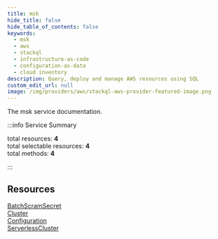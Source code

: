```yaml
---
title: msk
hide_title: false
hide_table_of_contents: false
keywords:
  - msk
  - aws
  - stackql
  - infrastructure-as-code
  - configuration-as-data
  - cloud inventory
description: Query, deploy and manage AWS resources using SQL
custom_edit_url: null
image: /img/providers/aws/stackql-aws-provider-featured-image.png
---
```


The msk service documentation.

:::info Service Summary

<div class="row">
<div class="providerDocColumn">
<span>total resources:&nbsp;<b>4</b></span><br />
<span>total selectable resources:&nbsp;<b>4</b></span><br />
<span>total methods:&nbsp;<b>4</b></span><br />
</div>
</div>

:::

## Resources
<div class="row">
<div class="providerDocColumn">
<a href="/providers/aws/msk/BatchScramSecret/">BatchScramSecret</a><br />
<a href="/providers/aws/msk/Cluster/">Cluster</a>
</div>
<div class="providerDocColumn">
<a href="/providers/aws/msk/Configuration/">Configuration</a><br />
<a href="/providers/aws/msk/ServerlessCluster/">ServerlessCluster</a>
</div>
</div>